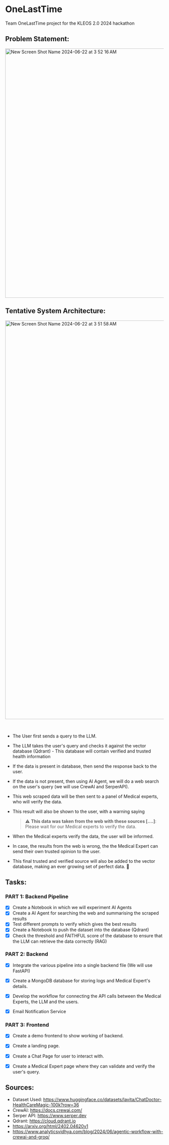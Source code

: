 # OneLastTime
Team OneLastTime project for the KLEOS 2.0 2024 hackathon

## Problem Statement:

<img width="793" alt="New Screen Shot Name 2024-06-22 at 3 52 16 AM" src="https://github.com/Devanshu-17/OneLastTime/assets/93381397/902587fd-c7ee-4b2d-ace9-066aedee7670">

## Tentative System Architecture:

<img width="1268" alt="New Screen Shot Name 2024-06-22 at 3 51 58 AM" src="https://github.com/Devanshu-17/OneLastTime/assets/93381397/0bdf949f-99f7-42af-9512-ade727ac998a"><br />

<br />

* The User first sends a query to the LLM.
* The LLM takes the user's query and checks it against the vector database (Qdrant) - This database will contain verified and trusted health information
* If the data is present in database, then send the response back to the user.
* If the data is not present, then using AI Agent, we will do a web search on the user's query (we will use CrewAI and SerperAPI).
* This web scraped data will be then sent to a panel of Medical experts, who will verify the data.
* This result will also be shown to the user, with a warning saying

    > :warning: **This data was taken from the web with these sources [....]**: Please wait for our Medical experts to verify the data.

* When the Medical experts verify the data, the user will be informed.
* In case, the results from the web is wrong, the the Medical Expert can send their own trusted opinion to the user.
* This final trusted and verified source will also be added to the vector database, making an ever growing set of perfect data. 🤗

## Tasks:

### PART 1: Backend Pipeline

* [x] Create a Notebook in which we will experiment AI Agents
* [x] Create a AI Agent for searching the web and summarising the scraped results
* [x] Test different prompts to verify which gives the best results
* [x] Create a Notebook to push the dataset into the database (Qdrant)
* [x] Check the threshold and FAITHFUL score of the database to ensure that the LLM can retrieve the data correctly (RAG)

### PART 2: Backend

* [x] Integrate the various pipeline into a single backend file (We will use FastAPI)
* [x] Create a MongoDB database for storing logs and Medical Expert's details.
* [x] Develop the workflow for connecting the API calls between the Medical Experts, the LLM and the users.

* [x] Email Notification Service 

### PART 3: Frontend

* [x] Create a demo frontend to show working of backend.
* [x] Create a landing page.
* [x] Create a Chat Page for user to interact with.
* [x] Create a Medical Expert page where they can validate and verify the user's query.


## Sources:

* Dataset Used: https://www.huggingface.co/datasets/lavita/ChatDoctor-HealthCareMagic-100k?row=36
* CrewAI: https://docs.crewai.com/
* Serper API: https://www.serper.dev
* Qdrant: https://cloud.qdrant.io
* https://arxiv.org/html/2402.04620v1
* https://www.analyticsvidhya.com/blog/2024/06/agentic-workflow-with-crewai-and-groq/
